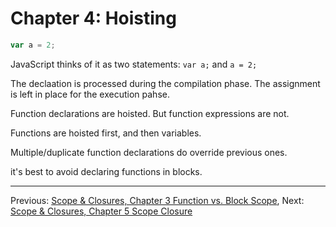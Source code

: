 # Chapter 4: Hoisting

``` JavaScript
var a = 2;
```

JavaScript thinks of it as two statements: ``var a;`` and  ``a = 2;``

The declaation is processed during the compilation phase.
The assignment is left in place for the execution pahse.

Function declarations are hoisted. But function expressions are not.

Functions are hoisted first, and then variables.

Multiple/duplicate function declarations do override previous ones.

it's best to avoid declaring functions in blocks.

---
Previous: [Scope & Closures, Chapter 3 Function vs. Block Scope](chapter3.md),
Next: [Scope & Closures, Chapter 5 Scope Closure](chapter5.md)
